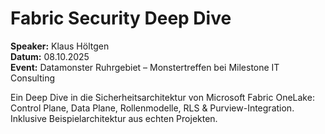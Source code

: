 # Fabric Security Deep Dive  
**Speaker:** Klaus Höltgen  
**Datum:** 08.10.2025  
**Event:** Datamonster Ruhrgebiet – Monstertreffen bei Milestone IT Consulting  

Ein Deep Dive in die Sicherheitsarchitektur von Microsoft Fabric OneLake:  
Control Plane, Data Plane, Rollenmodelle, RLS & Purview-Integration.  
Inklusive Beispielarchitektur aus echten Projekten.
